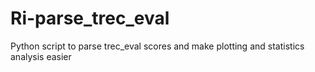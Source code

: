 # Ri-parse_trec_eval
Python script to parse trec_eval scores and make plotting and statistics analysis easier
